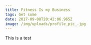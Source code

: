 ```yaml
---
title: Fitness Is my Business
tags: Get some
date: 2017-09-08T20:42:06.965Z
image: /img/uploads/profile_pic_.jpg
---
```

This is a test

